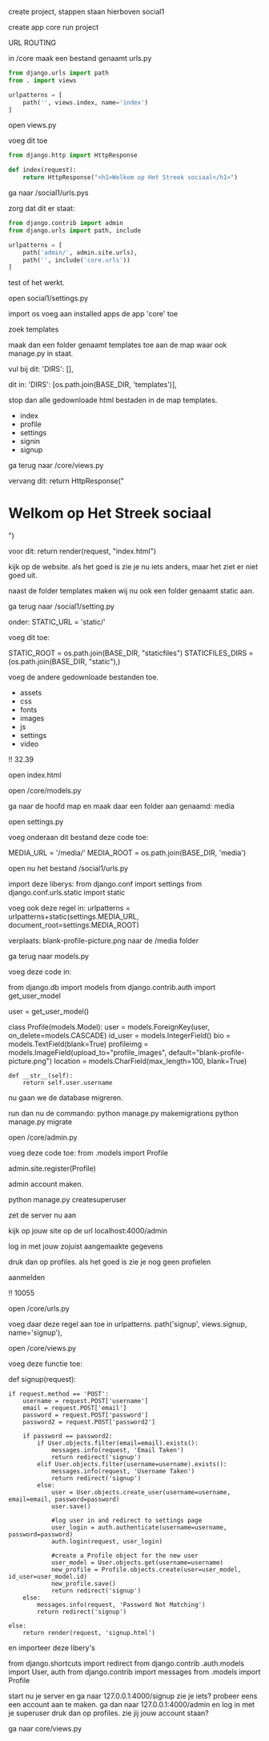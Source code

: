 create project, stappen staan hierboven social1

create app core
run project

URL ROUTING

in /core maak een bestand genaamt urls.py

```python
from django.urls import path
from . import views

urlpatterns = [
    path('', views.index, name='index')
]
```

open views.py

voeg dit toe
```python
from django.http import HttpResponse

def index(request):
    return HttpResponse("<h1>Welkom op Het Streek sociaal</h1>")
```

ga naar /social1/urls.pys

zorg dat dit er staat:

```python
from django.contrib import admin
from django.urls import path, include

urlpatterns = [
    path('admin/', admin.site.urls),
    path('', include('core.urls'))
]
```

test of het werkt.

open social1/settings.py

import os
voeg aan installed apps de app 'core' toe

zoek templates

maak dan een folder genaamt templates toe aan de map waar ook manage.py in staat.

vul bij dit: 'DIRS': [],

dit in: 'DIRS': [os.path.join(BASE_DIR, 'templates')],  

stop dan alle gedownloade html bestaden in de map templates.

- index
- profile
- settings
- signin
- signup

ga terug naar /core/views.py

vervang dit: return HttpResponse("<h1>Welkom op Het Streek sociaal</h1>")

voor dit: return render(request, "index.html")


kijk op de website. als het goed is zie je nu iets anders, maar het ziet er niet goed uit.



naast de folder templates maken wij nu ook een folder genaamt static aan.

ga terug naar /social1/setting.py

onder: STATIC_URL = 'static/' 

voeg dit toe: 

STATIC_ROOT = os.path.join(BASE_DIR, "staticfiles")
STATICFILES_DIRS = (os.path.join(BASE_DIR, "static"),)

voeg de andere gedownloade bestanden toe.
- assets
- css
- fonts
- images
- js
- settings
- video

!! 32.39

open index.html

open /core/models.py

ga naar de hoofd map en maak daar een folder aan genaamd: media

open settings.py

voeg onderaan dit bestand deze code toe: 

MEDIA_URL = '/media/'
MEDIA_ROOT = os.path.join(BASE_DIR, 'media')

open nu het bestand /social1/urls.py

import deze liberys: 
from django.conf import settings
from django.conf.urls.static import static


voeg ook deze regel in: urlpatterns = urlpatterns+static(settings.MEDIA_URL, document_root=settings.MEDIA_ROOT)

verplaats: blank-profile-picture.png naar de /media folder


ga terug naar models.py

voeg deze code in:

from django.db import models
from django.contrib.auth import get_user_model

user = get_user_model()

class Profile(models.Model):
    user = models.ForeignKey(user, on_delete=models.CASCADE)
    id_user = models.IntegerField()
    bio = models.TextField(blank=True)
    profileimg = models.ImageField(upload_to="profile_images", default="blank-profile-picture.png")
    location = models.CharField(max_length=100, blank=True)

    def __str__(self):
        return self.user.username


nu gaan we de database migreren.

run dan nu de commando: python manage.py makemigrations
python manage.py migrate

open /core/admin.py

voeg deze code toe:
from .models import Profile

admin.site.register(Profile)




admin account maken.

python manage.py createsuperuser

zet de server nu aan

kijk op jouw site op de url localhost:4000/admin

log in met jouw zojuist aangemaakte gegevens

druk dan op profiles. als het goed is zie je nog geen profielen


aanmelden


!! 10055

open /core/urls.py

voeg daar deze regel aan toe in urlpatterns.
path('signup', views.signup, name='signup'),

open /core/views.py

voeg deze functie toe: 

def signup(request):

    if request.method == 'POST':
        username = request.POST['username']
        email = request.POST['email']
        password = request.POST['password']
        password2 = request.POST['password2']

        if password == password2:
            if User.objects.filter(email=email).exists():
                messages.info(request, 'Email Taken')
                return redirect('signup')
            elif User.objects.filter(username=username).exists():
                messages.info(request, 'Username Taken')
                return redirect('signup')
            else:
                user = User.objects.create_user(username=username, email=email, password=password)
                user.save()

                #log user in and redirect to settings page
                user_login = auth.authenticate(username=username, password=password)
                auth.login(request, user_login)

                #create a Profile object for the new user
                user_model = User.objects.get(username=username)
                new_profile = Profile.objects.create(user=user_model, id_user=user_model.id)
                new_profile.save()
                return redirect('signup')
        else:
            messages.info(request, 'Password Not Matching')
            return redirect('signup')
        
    else:
        return render(request, 'signup.html')



en importeer deze libery's

from django.shortcuts import redirect
from django.contrib .auth.models import User, auth
from django.contrib import messages
from .models import Profile


start nu je server en ga naar 127.0.0.1:4000/signup zie je iets?
probeer eens een account aan te maken. ga dan naar 127.0.0.1:4000/admin en log in met je superuser
druk dan op profiles. zie jij jouw account staan?

ga naar core/views.py

